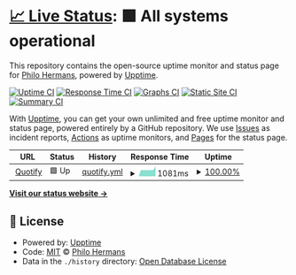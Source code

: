 # [📈 Live Status](https://status.codebird.nl): <!--live status--> **🟩 All systems operational**

This repository contains the open-source uptime monitor and status page for [Philo Hermans](https://philohermans.com), powered by [Upptime](https://github.com/upptime/upptime).

[![Uptime CI](https://github.com/PhiloNL/codebird-uptime/workflows/Uptime%20CI/badge.svg)](https://github.com/upptime/upptime/actions?query=workflow%3A%22Uptime+CI%22)
[![Response Time CI](https://github.com/PhiloNL/codebird-uptime/workflows/Response%20Time%20CI/badge.svg)](https://github.com/upptime/upptime/actions?query=workflow%3A%22Response+Time+CI%22)
[![Graphs CI](https://github.com/PhiloNL/codebird-uptime/workflows/Graphs%20CI/badge.svg)](https://github.com/upptime/upptime/actions?query=workflow%3A%22Graphs+CI%22)
[![Static Site CI](https://github.com/PhiloNL/codebird-uptime/workflows/Static%20Site%20CI/badge.svg)](https://github.com/upptime/upptime/actions?query=workflow%3A%22Static+Site+CI%22)
[![Summary CI](https://github.com/PhiloNL/codebird-uptime/workflows/Summary%20CI/badge.svg)](https://github.com/upptime/upptime/actions?query=workflow%3A%22Summary+CI%22)

With [Upptime](https://upptime.js.org), you can get your own unlimited and free uptime monitor and status page, powered entirely by a GitHub repository. We use [Issues](https://github.com/PhiloNL/codebird-uptime/issues) as incident reports, [Actions](https://github.com/PhiloNL/codebird-uptime/actions) as uptime monitors, and [Pages](https://status.codebird.nl) for the status page.

<!--start: status pages-->
<!-- This summary is generated by Upptime (https://github.com/upptime/upptime) -->
<!-- Do not edit this manually, your changes will be overwritten -->
<!-- prettier-ignore -->
| URL | Status | History | Response Time | Uptime |
| --- | ------ | ------- | ------------- | ------ |
| <img alt="" src="https://favicons.githubusercontent.com/quotify.codebird.nl" height="13"> [Quotify](https://quotify.codebird.nl) | 🟩 Up | [quotify.yml](https://github.com/PhiloNL/codebird-uptime/commits/HEAD/history/quotify.yml) | <details><summary><img alt="Response time graph" src="./graphs/quotify/response-time-week.png" height="20"> 1081ms</summary><br><a href="https://status.codebird.nl/history/quotify"><img alt="Response time 1108" src="https://img.shields.io/endpoint?url=https%3A%2F%2Fraw.githubusercontent.com%2FPhiloNL%2Fcodebird-uptime%2FHEAD%2Fapi%2Fquotify%2Fresponse-time.json"></a><br><a href="https://status.codebird.nl/history/quotify"><img alt="24-hour response time 1601" src="https://img.shields.io/endpoint?url=https%3A%2F%2Fraw.githubusercontent.com%2FPhiloNL%2Fcodebird-uptime%2FHEAD%2Fapi%2Fquotify%2Fresponse-time-day.json"></a><br><a href="https://status.codebird.nl/history/quotify"><img alt="7-day response time 1081" src="https://img.shields.io/endpoint?url=https%3A%2F%2Fraw.githubusercontent.com%2FPhiloNL%2Fcodebird-uptime%2FHEAD%2Fapi%2Fquotify%2Fresponse-time-week.json"></a><br><a href="https://status.codebird.nl/history/quotify"><img alt="30-day response time 1108" src="https://img.shields.io/endpoint?url=https%3A%2F%2Fraw.githubusercontent.com%2FPhiloNL%2Fcodebird-uptime%2FHEAD%2Fapi%2Fquotify%2Fresponse-time-month.json"></a><br><a href="https://status.codebird.nl/history/quotify"><img alt="1-year response time 1108" src="https://img.shields.io/endpoint?url=https%3A%2F%2Fraw.githubusercontent.com%2FPhiloNL%2Fcodebird-uptime%2FHEAD%2Fapi%2Fquotify%2Fresponse-time-year.json"></a></details> | <details><summary><a href="https://status.codebird.nl/history/quotify">100.00%</a></summary><a href="https://status.codebird.nl/history/quotify"><img alt="All-time uptime 100.00%" src="https://img.shields.io/endpoint?url=https%3A%2F%2Fraw.githubusercontent.com%2FPhiloNL%2Fcodebird-uptime%2FHEAD%2Fapi%2Fquotify%2Fuptime.json"></a><br><a href="https://status.codebird.nl/history/quotify"><img alt="24-hour uptime 100.00%" src="https://img.shields.io/endpoint?url=https%3A%2F%2Fraw.githubusercontent.com%2FPhiloNL%2Fcodebird-uptime%2FHEAD%2Fapi%2Fquotify%2Fuptime-day.json"></a><br><a href="https://status.codebird.nl/history/quotify"><img alt="7-day uptime 100.00%" src="https://img.shields.io/endpoint?url=https%3A%2F%2Fraw.githubusercontent.com%2FPhiloNL%2Fcodebird-uptime%2FHEAD%2Fapi%2Fquotify%2Fuptime-week.json"></a><br><a href="https://status.codebird.nl/history/quotify"><img alt="30-day uptime 100.00%" src="https://img.shields.io/endpoint?url=https%3A%2F%2Fraw.githubusercontent.com%2FPhiloNL%2Fcodebird-uptime%2FHEAD%2Fapi%2Fquotify%2Fuptime-month.json"></a><br><a href="https://status.codebird.nl/history/quotify"><img alt="1-year uptime 100.00%" src="https://img.shields.io/endpoint?url=https%3A%2F%2Fraw.githubusercontent.com%2FPhiloNL%2Fcodebird-uptime%2FHEAD%2Fapi%2Fquotify%2Fuptime-year.json"></a></details>

<!--end: status pages-->

[**Visit our status website →**](https://status.codebird.nl)

## 📄 License

- Powered by: [Upptime](https://github.com/upptime/upptime)
- Code: [MIT](./LICENSE) © [Philo Hermans](https://philohermans.com)
- Data in the `./history` directory: [Open Database License](https://opendatacommons.org/licenses/odbl/1-0/)
